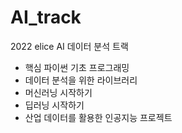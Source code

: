 # AI_track

2022 elice AI 데이터 분석 트랙
- 핵심 파이썬 기초 프로그래밍
- 데이터 분석을 위한 라이브러리
- 머신러닝 시작하기
- 딥러닝 시작하기
- 산업 데이터를 활용한 인공지능 프로젝트
